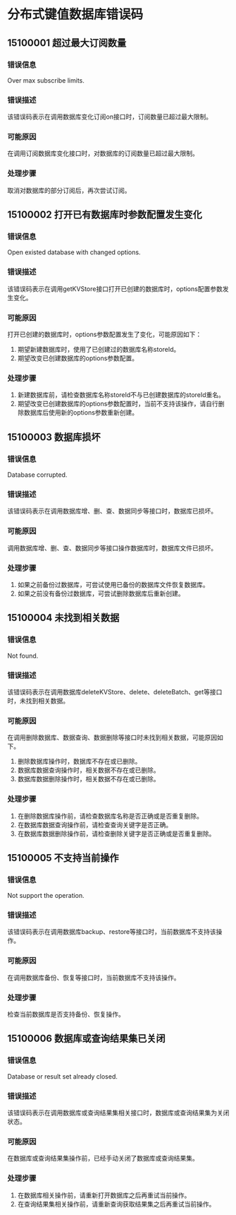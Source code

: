 # 分布式键值数据库错误码

## 15100001 超过最大订阅数量

### 错误信息
Over max subscribe limits.

### 错误描述
该错误码表示在调用数据库变化订阅on接口时，订阅数量已超过最大限制。

### 可能原因
在调用订阅数据库变化接口时，对数据库的订阅数量已超过最大限制。

### 处理步骤
取消对数据库的部分订阅后，再次尝试订阅。

## 15100002 打开已有数据库时参数配置发生变化

### 错误信息
Open existed database with changed options.

### 错误描述
该错误码表示在调用getKVStore接口打开已创建的数据库时，options配置参数发生变化。

### 可能原因
打开已创建的数据库时，options参数配置发生了变化，可能原因如下：
1. 期望新建数据库时，使用了已创建过的数据库名称storeId。
2. 期望改变已创建数据库的options参数配置。

### 处理步骤
1. 新建数据库前，请检查数据库名称storeId不与已创建数据库的storeId重名。
2. 期望改变已创建数据库的options参数配置时，当前不支持该操作，请自行删除数据库后使用新的options参数重新创建。

## 15100003 数据库损坏

### 错误信息
Database corrupted.

### 错误描述
该错误码表示在调用数据库增、删、查、数据同步等接口时，数据库已损坏。

### 可能原因
调用数据库增、删、查、数据同步等接口操作数据库时，数据库文件已损坏。

### 处理步骤
1. 如果之前备份过数据库，可尝试使用已备份的数据库文件恢复数据库。
2. 如果之前没有备份过数据库，可尝试删除数据库后重新创建。

## 15100004 未找到相关数据

### 错误信息
Not found.

### 错误描述
该错误码表示在调用数据库deleteKVStore、delete、deleteBatch、get等接口时，未找到相关数据。

### 可能原因
在调用删除数据库、数据查询、数据删除等接口时未找到相关数据，可能原因如下。
1. 删除数据库操作时，数据库不存在或已删除。
2. 数据库数据查询操作时，相关数据不存在或已删除。
3. 数据库数据删除操作时，相关数据不存在或已删除。

### 处理步骤
1. 在删除数据库操作前，请检查数据库名称是否正确或是否重复删除。
2. 在数据库数据查询操作前，请检查查询关键字是否正确。
3. 在数据库数据删除操作前，请检查删除关键字是否正确或是否重复删除。


## 15100005 不支持当前操作

### 错误信息
Not support the operation.

### 错误描述
该错误码表示在调用数据库backup、restore等接口时，当前数据库不支持该操作。

### 可能原因
在调用数据库备份、恢复等接口时，当前数据库不支持该操作。

### 处理步骤
检查当前数据库是否支持备份、恢复操作。

## 15100006 数据库或查询结果集已关闭

### 错误信息
Database or result set already closed.

### 错误描述
该错误码表示在调用数据库或查询结果集相关接口时，数据库或查询结果集为关闭状态。

### 可能原因
在数据库或查询结果集操作前，已经手动关闭了数据库或查询结果集。

### 处理步骤
1. 在数据库相关操作前，请重新打开数据库之后再重试当前操作。
2. 在查询结果集相关操作前，请重新查询获取结果集之后再重试当前操作。
